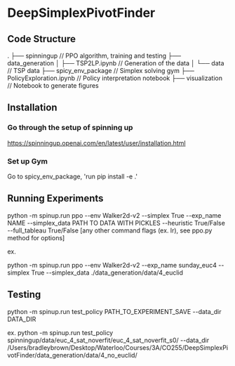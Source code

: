 # DeepSimplexPivotFinder

## Code Structure
.
├── spinningup // PPO algorithm, training and testing
├── data_generation
│   ├── TSP2LP.ipynb // Generation of the data
│   └── data // TSP data 
├── spicy_env_package // Simplex solving gym
├── PolicyExploration.ipynb // Policy interpretation notebook
├── visualization // Notebook to generate figures

## Installation

### Go through the setup of spinning up

https://spinningup.openai.com/en/latest/user/installation.html

### Set up Gym

Go to spicy_env_package, 'run pip install -e .'

## Running Experiments

python -m spinup.run ppo --env Walker2d-v2 --simplex True --exp_name NAME --simplex_data PATH TO DATA WITH PICKLES --heuristic True/False --full_tableau True/False [any other command flags (ex. lr), see ppo.py method for options]

ex. 

python -m spinup.run ppo --env Walker2d-v2 --exp_name sunday_euc4 --simplex True --simplex_data ./data_generation/data/4_euclid

## Testing

python -m spinup.run test_policy PATH_TO_EXPERIMENT_SAVE --data_dir DATA_DIR

ex. python -m spinup.run test_policy spinningup/data/euc_4_sat_noverfit/euc_4_sat_noverfit_s0/ --data_dir /Users/bradleybrown/Desktop/Waterloo/Courses/3A/CO255/DeepSimplexPivotFinder/data_generation/data/4_no_euclid/